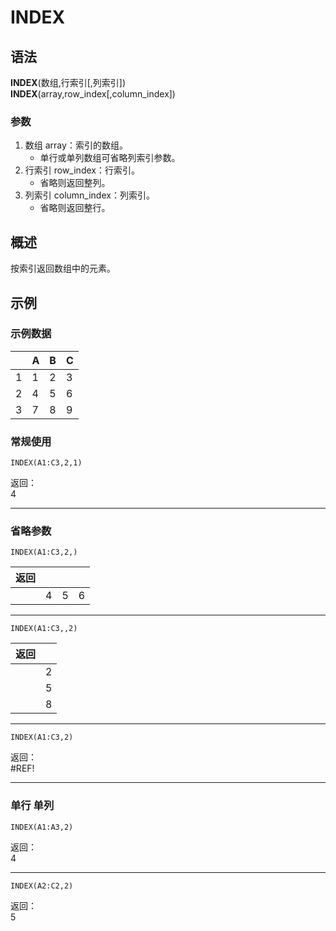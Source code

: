 # INDEX

## 语法

**INDEX**(数组,行索引[,列索引])  
**INDEX**(array,row_index[,column_index])

### 参数

1. 数组 array：索引的数组。
    - 单行或单列数组可省略列索引参数。
2. 行索引 row_index：行索引。
    - 省略则返回整列。
3. 列索引 column_index：列索引。
    - 省略则返回整行。

## 概述

按索引返回数组中的元素。

## 示例

### 示例数据

|     | A   | B   | C   |
| --- | --- | --- | --- |
| 1   | 1   | 2   | 3   |
| 2   | 4   | 5   | 6   |
| 3   | 7   | 8   | 9   |

### 常规使用

```excel
INDEX(A1:C3,2,1)
```

返回：  
4

---

### 省略参数

```excel
INDEX(A1:C3,2,)
```

| 返回 |     |     |     |
| ---- | --- | --- | --- |
|      | 4   | 5   | 6   |

---

```excel
INDEX(A1:C3,,2)
```

| 返回 |     |
| ---- | --- |
|      | 2   |
|      | 5   |
|      | 8   |

---

```excel
INDEX(A1:C3,2)
```

返回：  
#REF!

---

### 单行 单列

```exceel
INDEX(A1:A3,2)
```

返回：  
4

---

```excel
INDEX(A2:C2,2)
```

返回：  
5
